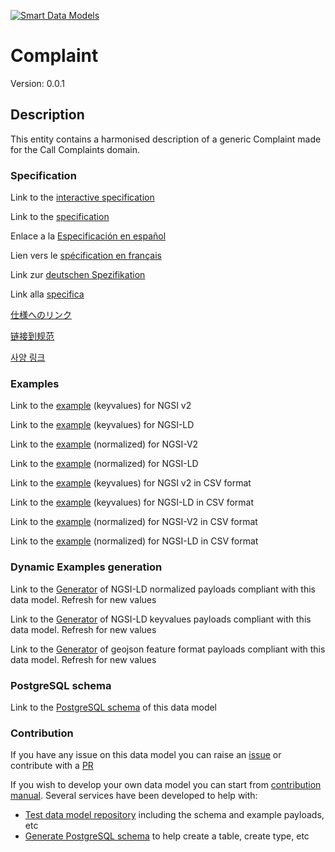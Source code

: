[![Smart Data Models](https://smartdatamodels.org/wp-content/uploads/2022/01/SmartDataModels_logo.png "Logo")](https://smartdatamodels.org)
# Complaint
Version: 0.0.1

## Description 

This entity contains a harmonised description of a generic Complaint made for the Call Complaints domain.
### Specification

Link to the [interactive specification](https://swagger.lab.fiware.org/?url=https://smart-data-models.github.io/dataModel.CallComplaints/Complaint/swagger.yaml)

Link to the [specification](https://github.com/smart-data-models/dataModel.CallComplaints/blob/master/Complaint/doc/spec.md)

Enlace a la [Especificación en español](https://github.com/smart-data-models/dataModel.CallComplaints/blob/master/Complaint/doc/spec_ES.md)

Lien vers le [spécification en français](https://github.com/smart-data-models/dataModel.CallComplaints/blob/master/Complaint/doc/spec_FR.md)

Link zur [deutschen Spezifikation](https://github.com/smart-data-models/dataModel.CallComplaints/blob/master/Complaint/doc/spec_DE.md)

Link alla [specifica](https://github.com/smart-data-models/dataModel.CallComplaints/blob/master/Complaint/doc/spec_IT.md)

[仕様へのリンク](https://github.com/smart-data-models/dataModel.CallComplaints/blob/master/Complaint/doc/spec_JA.md)

[链接到规范](https://github.com/smart-data-models/dataModel.CallComplaints/blob/master/Complaint/doc/spec_ZH.md)

[사양 링크](https://github.com/smart-data-models/dataModel.CallComplaints/blob/master/Complaint/doc/spec_KO.md)
### Examples

Link to the [example](https://smart-data-models.github.io/dataModel.CallComplaints/Complaint/examples/example.json) (keyvalues) for NGSI v2

Link to the [example](https://smart-data-models.github.io/dataModel.CallComplaints/Complaint/examples/example.jsonld) (keyvalues) for NGSI-LD

Link to the [example](https://smart-data-models.github.io/dataModel.CallComplaints/Complaint/examples/example-normalized.json) (normalized) for NGSI-V2

Link to the [example](https://smart-data-models.github.io/dataModel.CallComplaints/Complaint/examples/example-normalized.jsonld) (normalized) for NGSI-LD

Link to the [example](https://github.com/smart-data-models/dataModel.CallComplaints/blob/master/Complaint/examples/example.json.csv) (keyvalues) for NGSI v2 in CSV format

Link to the [example](https://github.com/smart-data-models/dataModel.CallComplaints/blob/master/Complaint/examples/example.jsonld.csv) (keyvalues) for NGSI-LD in CSV format

Link to the [example](https://github.com/smart-data-models/dataModel.CallComplaints/blob/master/Complaint/examples/example-normalized.json.csv) (normalized) for NGSI-V2 in CSV format

Link to the [example](https://github.com/smart-data-models/dataModel.CallComplaints/blob/master/Complaint/examples/example-normalized.jsonld.csv) (normalized) for NGSI-LD in CSV format
### Dynamic Examples generation

Link to the [Generator](https://smartdatamodels.org/extra/ngsi-ld_generator.php?schemaUrl=https://raw.githubusercontent.com/smart-data-models/dataModel.CallComplaints/master/Complaint/schema.json&email=info@smartdatamodels.org) of NGSI-LD normalized payloads compliant with this data model. Refresh for new values

Link to the [Generator](https://smartdatamodels.org/extra/ngsi-ld_generator_keyvalues.php?schemaUrl=https://raw.githubusercontent.com/smart-data-models/dataModel.CallComplaints/master/Complaint/schema.json&email=info@smartdatamodels.org) of NGSI-LD keyvalues payloads compliant with this data model. Refresh for new values

Link to the [Generator](https://smartdatamodels.org/extra/geojson_features_generator.php?schemaUrl=https://raw.githubusercontent.com/smart-data-models/dataModel.CallComplaints/master/Complaint/schema.json&email=info@smartdatamodels.org) of geojson feature format payloads compliant with this data model. Refresh for new values
### PostgreSQL schema

Link to the [PostgreSQL schema](https://github.com/smart-data-models/dataModel.CallComplaints/blob/master/Complaint/schema.sql) of this data model
### Contribution

 If you have any issue on this data model you can raise an [issue](https://github.com/smart-data-models/dataModel.CallComplaints/issues)  or contribute with a [PR](https://github.com/smart-data-models/dataModel.CallComplaints/pulls)

 If you wish to develop your own data model you can start from [contribution manual](https://bit.ly/contribution_manual). Several services have been developed to help with: 
 - [Test data model repository](https://smartdatamodels.org/index.php/data-models-contribution-api/) including the schema and example payloads, etc
 - [Generate PostgreSQL schema](https://smartdatamodels.org/index.php/sql-service/) to help create a table, create type, etc